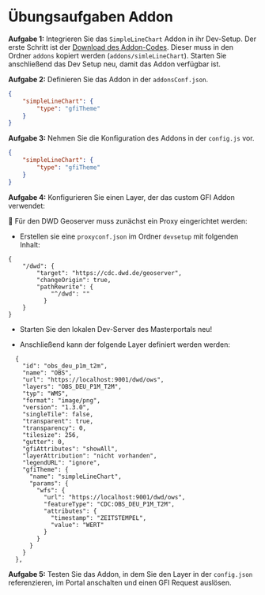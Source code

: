# Übungsaufgaben Addon

**Aufgabe 1:** Integrieren Sie das `SimpleLineChart` Addon in ihr Dev-Setup. Der erste Schritt ist der [Download des Addon-Codes](https://github.com/terrestris/masterportal-addons/tree/main/simpleLineChart). Dieser muss in den Ordner `addons` kopiert werden (`addons/simleLineChart`). Starten Sie anschließend das Dev Setup neu, damit das Addon verfügbar ist.

**Aufgabe 2:** Definieren Sie das Addon in der `addonsConf.json`.

<!--sec data-title="Hint" data-id="section4hint" data-show=true  data-collapse=true ces-->

```json
{
    "simpleLineChart": {
        "type": "gfiTheme"
    }
}
```

<!--endsec-->

**Aufgabe 3:** Nehmen Sie die Konfiguration des Addons in der `config.js` vor.

<!--sec data-title="Hint" data-id="section5hint" data-show=true  data-collapse=true ces-->

```json
{
    "simpleLineChart": {
        "type": "gfiTheme"
    }
}
```

<!--endsec-->

**Aufgabe 4:** Konfigurieren Sie einen Layer, der das custom GFI Addon verwendet:

📣  Für den DWD Geoserver muss zunächst ein Proxy eingerichtet werden:

- Erstellen sie eine `proxyconf.json` im Ordner `devsetup` mit folgenden Inhalt:

```
{
    "/dwd": {
        "target": "https://cdc.dwd.de/geoserver",
        "changeOrigin": true,
        "pathRewrite": {
            "^/dwd": ""
          }
    }
}
```
- Starten Sie den lokalen Dev-Server des Masterportals neu!  

- Anschließend kann der folgende Layer definiert werden werden:

```
  {
    "id": "obs_deu_p1m_t2m",
    "name": "OBS",
    "url": "https://localhost:9001/dwd/ows",
    "layers": "OBS_DEU_P1M_T2M",
    "typ": "WMS",
    "format": "image/png",
    "version": "1.3.0",
    "singleTile": false,
    "transparent": true,
    "transparency": 0,
    "tilesize": 256,
    "gutter": 0,
    "gfiAttributes": "showAll",
    "layerAttribution": "nicht vorhanden",
    "legendURL": "ignore",
    "gfiTheme": {
      "name": "simpleLineChart",
      "params": {
        "wfs": {
          "url": "https://localhost:9001/dwd/ows",
          "featureType": "CDC:OBS_DEU_P1M_T2M",
          "attributes": {
            "timestamp": "ZEITSTEMPEL",
            "value": "WERT"
          }
        }
      }
    }
  },
```

**Aufgabe 5:** Testen Sie das Addon, in dem Sie den Layer in der `config.json` referenzieren, im Portal anschalten und einen GFI Request auslösen.
